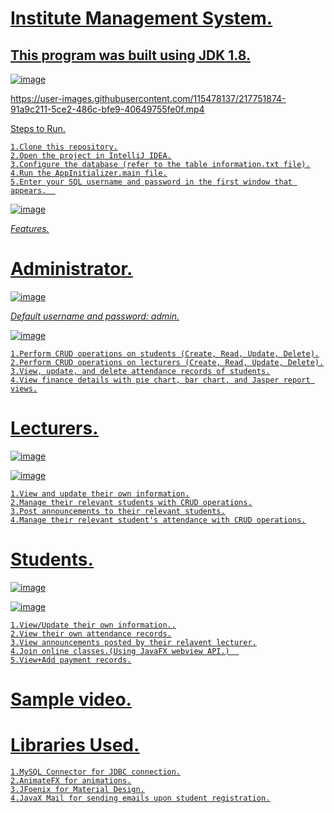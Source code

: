 # <u>Institute Management System.<u>

## This program was built using JDK 1.8.

![image](https://user-images.githubusercontent.com/115478137/217310498-b8f94599-21a2-4a7c-958f-14749b340408.png)

https://user-images.githubusercontent.com/115478137/217751874-91a9c211-5ce2-486c-bfe9-40649755fe0f.mp4






<u>Steps to Run.<u>

    1.Clone this repository.
    2.Open the project in IntelliJ IDEA.
    3.Configure the database (refer to the table information.txt file).
    4.Run the AppInitializer.main file.
    5.Enter your SQL username and password in the first window that appears.  
    
    
![image](https://user-images.githubusercontent.com/115478137/217314622-d9dea7f2-828b-40fa-bd45-9d8f0bf41d42.png)

*Features.*  


# Administrator.

![image](https://user-images.githubusercontent.com/115478137/217314757-78007170-c402-43fc-9c12-59a175bcde74.png)


*Default username and password: admin.*  

![image](https://user-images.githubusercontent.com/115478137/217314970-32846320-50d1-4265-9855-59c83e1825bc.png)


    1.Perform CRUD operations on students (Create, Read, Update, Delete).
    2.Perform CRUD operations on lecturers (Create, Read, Update, Delete).
    3.View, update, and delete attendance records of students.
    4.View finance details with pie chart, bar chart, and Jasper report views.

# Lecturers.

![image](https://user-images.githubusercontent.com/115478137/217315090-cb945f0a-74c2-43d0-be3c-25b8e7ad1fda.png)  

![image](https://user-images.githubusercontent.com/115478137/217316471-684d0d78-401b-4e62-81c0-2561e74f6f40.png)



    1.View and update their own information.
    2.Manage their relevant students with CRUD operations.
    3.Post announcements to their relevant students.
    4.Manage their relevant student's attendance with CRUD operations.


# Students.  

![image](https://user-images.githubusercontent.com/115478137/217316607-2ff5bd5b-ab77-4909-ab94-8884db7ebe1b.png)  


![image](https://user-images.githubusercontent.com/115478137/217316713-b5721a42-2ec3-44cc-be39-bca31f7c90ea.png)


    1.View/Update their own information..
    2.View their own attendance records.
    3.View announcements posted by their relavent lecturer.
    4.Join online classes.(Using JavaFX webview API.)  
    5.View+Add payment records.
  
  # Sample video.  


# Libraries Used.

    1.MySQL Connector for JDBC connection.
    2.AnimateFX for animations.
    3.JFoenix for Material Design.
    4.JavaX Mail for sending emails upon student registration.

